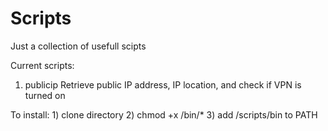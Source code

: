 # Scripts
Just a collection of usefull scipts

Current scripts:
1. publicip
    Retrieve public IP address, IP location, and check if VPN is turned on

To install:
    1) clone directory
    2) chmod +x /bin/*
    3) add /scripts/bin to PATH
